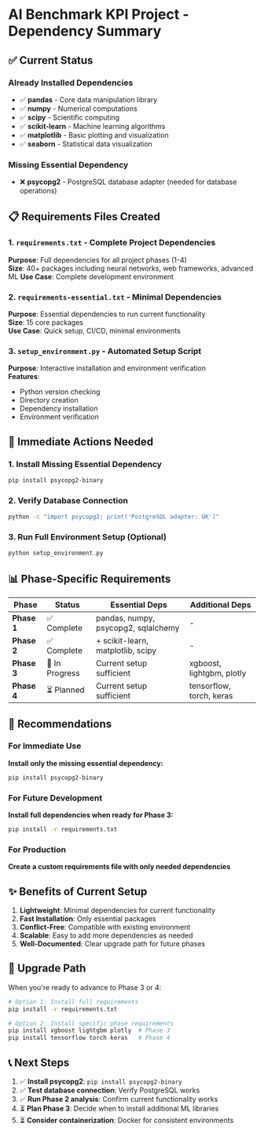 # AI Benchmark KPI Project - Dependency Summary

## ✅ Current Status

### Already Installed Dependencies
- ✅ **pandas** - Core data manipulation library
- ✅ **numpy** - Numerical computations  
- ✅ **scipy** - Scientific computing
- ✅ **scikit-learn** - Machine learning algorithms
- ✅ **matplotlib** - Basic plotting and visualization
- ✅ **seaborn** - Statistical data visualization

### Missing Essential Dependency
- ❌ **psycopg2** - PostgreSQL database adapter (needed for database operations)

## 📋 Requirements Files Created

### 1. `requirements.txt` - Complete Project Dependencies
**Purpose**: Full dependencies for all project phases (1-4)  
**Size**: 40+ packages including neural networks, web frameworks, advanced ML
**Use Case**: Complete development environment

### 2. `requirements-essential.txt` - Minimal Dependencies  
**Purpose**: Essential dependencies to run current functionality  
**Size**: 15 core packages  
**Use Case**: Quick setup, CI/CD, minimal environments

### 3. `setup_environment.py` - Automated Setup Script
**Purpose**: Interactive installation and environment verification  
**Features**: 
- Python version checking
- Directory creation
- Dependency installation
- Environment verification

## 🚀 Immediate Actions Needed

### 1. Install Missing Essential Dependency
```bash
pip install psycopg2-binary
```

### 2. Verify Database Connection
```bash
python -c "import psycopg2; print('PostgreSQL adapter: OK')"
```

### 3. Run Full Environment Setup (Optional)
```bash
python setup_environment.py
```

## 📊 Phase-Specific Requirements

| Phase | Status | Essential Deps | Additional Deps |
|-------|--------|----------------|-----------------|
| **Phase 1** | ✅ Complete | pandas, numpy, psycopg2, sqlalchemy | - |
| **Phase 2** | ✅ Complete | + scikit-learn, matplotlib, scipy | - |
| **Phase 3** | 🔄 In Progress | Current setup sufficient | xgboost, lightgbm, plotly |
| **Phase 4** | ⏳ Planned | Current setup sufficient | tensorflow, torch, keras |

## 🎯 Recommendations

### For Immediate Use
**Install only the missing essential dependency:**
```bash
pip install psycopg2-binary
```

### For Future Development
**Install full dependencies when ready for Phase 3:**
```bash
pip install -r requirements.txt
```

### For Production
**Create a custom requirements file with only needed dependencies**

## ✨ Benefits of Current Setup

1. **Lightweight**: Minimal dependencies for current functionality
2. **Fast Installation**: Only essential packages
3. **Conflict-Free**: Compatible with existing environment
4. **Scalable**: Easy to add more dependencies as needed
5. **Well-Documented**: Clear upgrade path for future phases

## 🔄 Upgrade Path

When you're ready to advance to Phase 3 or 4:

```bash
# Option 1: Install full requirements
pip install -r requirements.txt

# Option 2: Install specific phase requirements
pip install xgboost lightgbm plotly  # Phase 3
pip install tensorflow torch keras   # Phase 4
```

## 📞 Next Steps

1. ✅ **Install psycopg2**: `pip install psycopg2-binary`
2. ✅ **Test database connection**: Verify PostgreSQL works
3. ✅ **Run Phase 2 analysis**: Confirm current functionality works
4. ⏳ **Plan Phase 3**: Decide when to install additional ML libraries
5. ⏳ **Consider containerization**: Docker for consistent environments 
